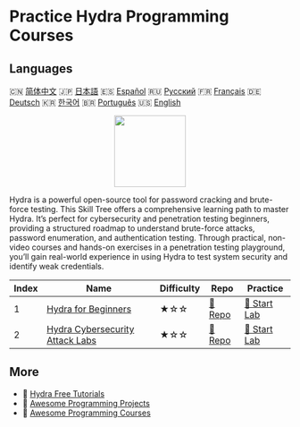 # Practice Hydra Programming Courses

## Languages

🇨🇳 [简体中文](README_zh.md) 🇯🇵 [日本語](README_ja.md) 🇪🇸 [Español](README_es.md) 🇷🇺 [Русский](README_ru.md) 🇫🇷 [Français](README_fr.md) 🇩🇪 [Deutsch](README_de.md) 🇰🇷 [한국어](README_ko.md) 🇧🇷 [Português](README_pt.md) 🇺🇸 [English](README.md) 

<div align="center">
<img width="128px" src="https://file.labex.io/path/fqzGODJFWPbL.png">
</div>

Hydra is a powerful open-source tool for password cracking and brute-force testing. This Skill Tree offers a comprehensive learning path to master Hydra. It’s perfect for cybersecurity and penetration testing beginners, providing a structured roadmap to understand brute-force attacks, password enumeration, and authentication testing. Through practical, non-video courses and hands-on exercises in a penetration testing playground, you’ll gain real-world experience in using Hydra to test system security and identify weak credentials.

|   Index | Name                                                                                        | Difficulty   | Repo                                                                     | Practice                                                                 |
|---------|---------------------------------------------------------------------------------------------|--------------|--------------------------------------------------------------------------|--------------------------------------------------------------------------|
|       1 | [Hydra for Beginners](https://labex.io/courses/hydra-for-beginners)                         | ★☆☆          | [🔗 Repo](https://github.com/labex-labs/hydra-for-beginners)             | [🚀 Start Lab](https://labex.io/courses/hydra-for-beginners)             |
|       2 | [Hydra Cybersecurity Attack Labs](https://labex.io/courses/hydra-cybersecurity-attack-labs) | ★☆☆          | [🔗 Repo](https://github.com/labex-labs/hydra-cybersecurity-attack-labs) | [🚀 Start Lab](https://labex.io/courses/hydra-cybersecurity-attack-labs) |

## More

- 🔗 [Hydra Free Tutorials](https://github.com/labex-labs/hydra-free-tutorials)
- 🔗 [Awesome Programming Projects](https://github.com/labex-labs/awesome-programming-projects)
- 🔗 [Awesome Programming Courses](https://github.com/labex-labs/awesome-programming-courses)

